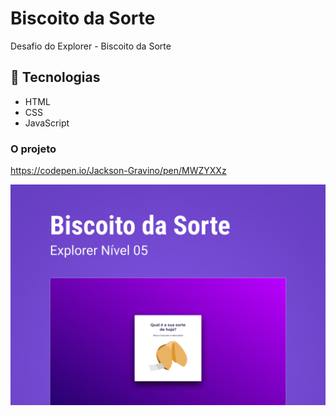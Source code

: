 # Biscoito da Sorte

Desafio do Explorer - Biscoito da Sorte

## 🚀 Tecnologias

- HTML
- CSS
- JavaScript

### O projeto

https://codepen.io/Jackson-Gravino/pen/MWZYXXz

<img src="images/Capa.jpg" />
